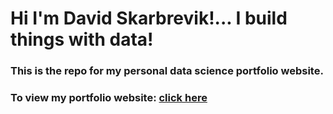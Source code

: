 # Hi I'm David Skarbrevik!... I build things with data!

### This is the repo for my personal data science portfolio website.

### To view my portfolio website: <a href="https://dskarbrevik.github.io/">click here</a>
